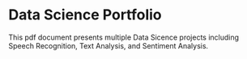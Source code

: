# Data Science Portfolio
This pdf document presents multiple Data Sicence projects including Speech Recognition, Text Analysis, and Sentiment Analysis.
